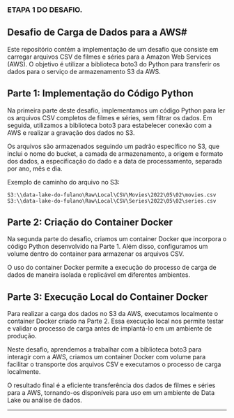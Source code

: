### ETAPA 1 DO DESAFIO. ###

## Desafio de Carga de Dados para a AWS#

Este repositório contém a implementação de um desafio que consiste em carregar arquivos CSV de filmes e séries para a Amazon Web Services (AWS). O objetivo é utilizar a biblioteca boto3 do Python para transferir os dados para o serviço de armazenamento S3 da AWS.

## Parte 1: Implementação do Código Python

Na primeira parte deste desafio, implementamos um código Python para ler os arquivos CSV completos de filmes e séries, sem filtrar os dados. Em seguida, utilizamos a biblioteca boto3 para estabelecer conexão com a AWS e realizar a gravação dos dados no S3.

Os arquivos são armazenados seguindo um padrão específico no S3, que inclui o nome do bucket, a camada de armazenamento, a origem e formato dos dados, a especificação do dado e a data de processamento, separada por ano, mês e dia.

Exemplo de caminho do arquivo no S3:
```
S3:\\data-lake-do-fulano\Raw\Local\CSV\Movies\2022\05\02\movies.csv
S3:\\data-lake-do-fulano\Raw\Local\CSV\Series\2022\05\02\series.csv
```

## Parte 2: Criação do Container Docker

Na segunda parte do desafio, criamos um container Docker que incorpora o código Python desenvolvido na Parte 1. Além disso, configuramos um volume dentro do container para armazenar os arquivos CSV.

O uso do container Docker permite a execução do processo de carga de dados de maneira isolada e replicável em diferentes ambientes.

## Parte 3: Execução Local do Container Docker

Para realizar a carga dos dados no S3 da AWS, executamos localmente o container Docker criado na Parte 2. Essa execução local nos permite testar e validar o processo de carga antes de implantá-lo em um ambiente de produção.

Neste desafio, aprendemos a trabalhar com a biblioteca boto3 para interagir com a AWS, criamos um container Docker com volume para facilitar o transporte dos arquivos CSV e executamos o processo de carga localmente.

O resultado final é a eficiente transferência dos dados de filmes e séries para a AWS, tornando-os disponíveis para uso em um ambiente de Data Lake ou análise de dados.

---
